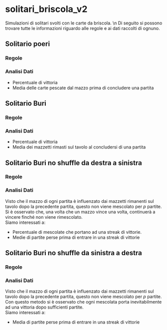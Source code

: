 # solitari_briscola_v2
Simulazioni di solitari svolti con le carte da briscola. \n
Di seguito si possono trovare tutte le informazioni riguardo alle regole e ai dati raccolti di ognuno.

## Solitario poeri
### Regole 
### Analisi Dati 
- Percentuale di vittoria
- Media delle carte pescate dal mazzo prima di concludere una partita

## Solitario Buri
### Regole 
### Analisi Dati 
- Percentuale di vittoria
- Media dei mazzetti rimasti sul tavolo al concludersi di una partita

## Solitario Buri no shuffle da destra a sinistra
### Regole 
### Analisi Dati 
Visto che il mazzo di ogni partita è influenzato dai mazzetti rimanenti sul tavolo dopo la precedente partita, questo non viene mescolato per _p_ partite.  
Si è osservato che, una volta che un mazzo vince una volta, continuerà a vincere finché non viene rimescolato.  
Siamo interessati a:
- Percentuale di mescolate che portano ad una streak di vittorie.
- Medie di partite perse prima di entrare in una streak di vittorie

## Solitario Buri no shuffle da sinistra a destra
### Regole 
### Analisi Dati 
Visto che il mazzo di ogni partita è influenzato dai mazzetti rimanenti sul tavolo dopo la precedente partita, questo non viene mescolato per _p_ partite.  
Con questo metodo si è osservato che ogni mescolata porta inevitabilmente ad una vittoria dopo sufficienti partite.  
Siamo interessati a:
- Media di partite perse prima di entrare in una streak di vittorie

